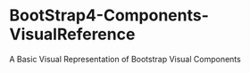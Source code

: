 # BootStrap4-Components-VisualReference
A Basic Visual Representation of Bootstrap Visual Components
